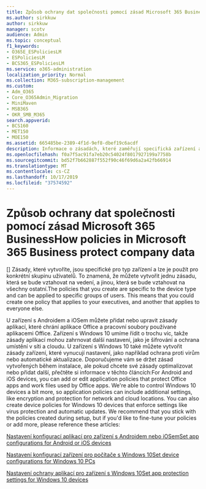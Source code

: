 ```yaml
---
title: Způsob ochrany dat společnosti pomocí zásad Microsoft 365 Business
ms.author: sirkkuw
author: sirkkuw
manager: scotv
audience: Admin
ms.topic: conceptual
f1_keywords:
- O365E_ESPoliciesLM
- ESPoliciesLM
- BCS365_ESPoliciesLM
ms.service: o365-administration
localization_priority: Normal
ms.collection: M365-subscription-management
ms.custom:
- Adm_O365
- Core_O365Admin_Migration
- MiniMaven
- MSB365
- OKR_SMB_M365
search.appverid:
- BCS160
- MET150
- MOE150
ms.assetid: 665485be-2389-4f1d-9ef8-dbef19c6acdf
description: Informace o zásadách, které zaměřují specifická zařízení a skupiny zabezpečení na ochranu dat společnosti na osobních zařízeních uživatele
ms.openlocfilehash: f0a7f5ac91fa7eb20c54024f8017927199a7758b
ms.sourcegitcommit: bd52f7b662887f552f90c46f69d6a2a42fb66914
ms.translationtype: MT
ms.contentlocale: cs-CZ
ms.lasthandoff: 10/17/2019
ms.locfileid: "37574592"
---
```

# <a name="how-policies-in-microsoft-365-business-protect-company-data"></a><span data-ttu-id="62644-103">Způsob ochrany dat společnosti pomocí zásad Microsoft 365 Business</span><span class="sxs-lookup"><span data-stu-id="62644-103">How policies in Microsoft 365 Business protect company data</span></span>

<span data-ttu-id="62644-p101">[] Zásady, které vytvoříte, jsou specifické pro typ zařízení a lze je použít pro konkrétní skupinu uživatelů. To znamená, že můžete vytvořit jednu zásadu, která se bude vztahovat na vedení, a jinou, která se bude vztahovat na všechny ostatní.</span><span class="sxs-lookup"><span data-stu-id="62644-p101">The policies that you create are specific to the device type and can be applied to specific groups of users. This means that you could create one policy that applies to your executives, and another that applies to everyone else.</span></span>
  
<span data-ttu-id="62644-p102">U zařízení s Androidem a iOSem můžete přidat nebo upravit zásady aplikací, které chrání aplikace Office a pracovní soubory používané aplikacemi Office. Zařízení s Windows 10 umíme řídit o trochu víc, takže zásady aplikací mohou zahrnovat další nastavení, jako je šifrování a ochrana umístění v síti a cloudu. U zařízení s Windows 10 také můžete vytvořit zásady zařízení, které vynucují nastavení, jako například ochrana proti virům nebo automatické aktualizace. Doporučujeme vám se držet zásad vytvořených během instalace, ale pokud chcete své zásady optimalizovat nebo přidat další, přečtěte si informace v těchto článcích:</span><span class="sxs-lookup"><span data-stu-id="62644-p102">For Android and iOS devices, you can add or edit application policies that protect Office apps and work files used by Office apps. We're able to control Windows 10 devices a bit more, so application policies can include additional settings, like encryption and protection for network and cloud locations. You can also create device policies for Windows 10 devices that enforce settings like virus protection and automatic updates. We recommend that you stick with the policies created during setup, but if you'd like to fine-tune your policies or add more, please reference these articles:</span></span>
  
[<span data-ttu-id="62644-110">Nastavení konfigurací aplikací pro zařízení s Androidem nebo iOSem</span><span class="sxs-lookup"><span data-stu-id="62644-110">Set app configurations for Android or iOS devices</span></span>](app-protection-settings-for-android-and-ios.md)
  
[<span data-ttu-id="62644-111">Nastavení konfigurací zařízení pro počítače s Windows 10</span><span class="sxs-lookup"><span data-stu-id="62644-111">Set device configurations for Windows 10 PCs</span></span>](protection-settings-for-windows-10-pcs.md)
  
[<span data-ttu-id="62644-112">Nastavení ochrany aplikací pro zařízení s Windows 10</span><span class="sxs-lookup"><span data-stu-id="62644-112">Set app protection settings for Windows 10 devices</span></span>](protection-settings-for-windows-10-devices.md)
  

